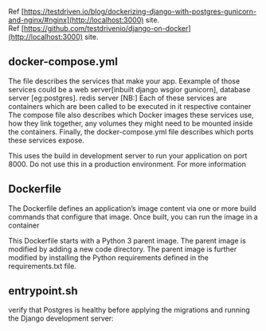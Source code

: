 Ref [https://testdriven.io/blog/dockerizing-django-with-postgres-gunicorn-and-nginx/#nginx](http://localhost:3000) site.<br>
Ref [https://github.com/testdrivenio/django-on-docker](http://localhost:3000) site.

## docker-compose.yml
The  file describes the services that make your app.
Eexample of those services could be a 
web server[inbuilt django wsgior gunicorn],
database server [eg:postgres].
redis server
[NB:] Each of these services are containers which are been called to be executed in it respective container 
The compose file also describes which Docker images these services use,
how they link together, any volumes they might need to be mounted inside the containers.
Finally, the docker-compose.yml file describes which ports these services expose.

This uses the build in development server to run your application on port 8000.
Do not use this in a production environment. For more information


## Dockerfile
The Dockerfile defines an application’s image content via one or more
build commands that configure that image. Once built, you can run the image in a container

This Dockerfile starts with a Python 3 parent image.
The parent image is modified by adding a new code directory.
The parent image is further modified by installing the Python requirements defined in the requirements.txt file.



## entrypoint.sh
verify that Postgres is healthy before applying the migrations and running the Django development server: